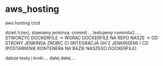 # aws_hosting
aws hosting cicd

dzień trzeci, stawiamy jenkinsa. commit....
testujemy commita2.....
STWORZYC DOCKERFILE -> WGRAC DOCKERFILE NA REPO NASZE -> OD STRONY JENKINSA ZROBIC CI (INTEGRACJA GH Z JENKINSEM) I CD (POSTAWIENIE KONTENERA NA BAZIE NASZEGO DOCKERFILE)

dalsze testy i kroki....
dalej dalej....
